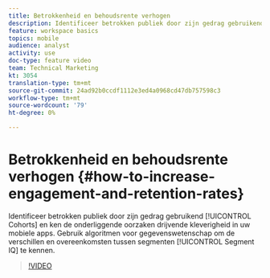 ```yaml
---
title: Betrokkenheid en behoudsrente verhogen
description: Identificeer betrokken publiek door zijn gedrag gebruikend Cohorts en weet de onderliggende oorzaken drijvende kleverigheid in uw mobiele apps. Gebruik algoritmen voor gegevenswetenschap in Segment-IQ om de verschillen en overeenkomsten tussen segmenten te kennen.
feature: workspace basics
topics: mobile
audience: analyst
activity: use
doc-type: feature video
team: Technical Marketing
kt: 3054
translation-type: tm+mt
source-git-commit: 24ad92b0ccdf1112e3ed4a0968cd47db757598c3
workflow-type: tm+mt
source-wordcount: '79'
ht-degree: 0%

---
```



# Betrokkenheid en behoudsrente verhogen {#how-to-increase-engagement-and-retention-rates}

Identificeer betrokken publiek door zijn gedrag gebruikend [!UICONTROL Cohorts] en ken de onderliggende oorzaken drijvende kleverigheid in uw mobiele apps. Gebruik algoritmen voor gegevenswetenschap om de verschillen en overeenkomsten tussen segmenten [!UICONTROL Segment IQ] te kennen.

>[!VIDEO](https://video.tv.adobe.com/v/27825/?quality=12)

